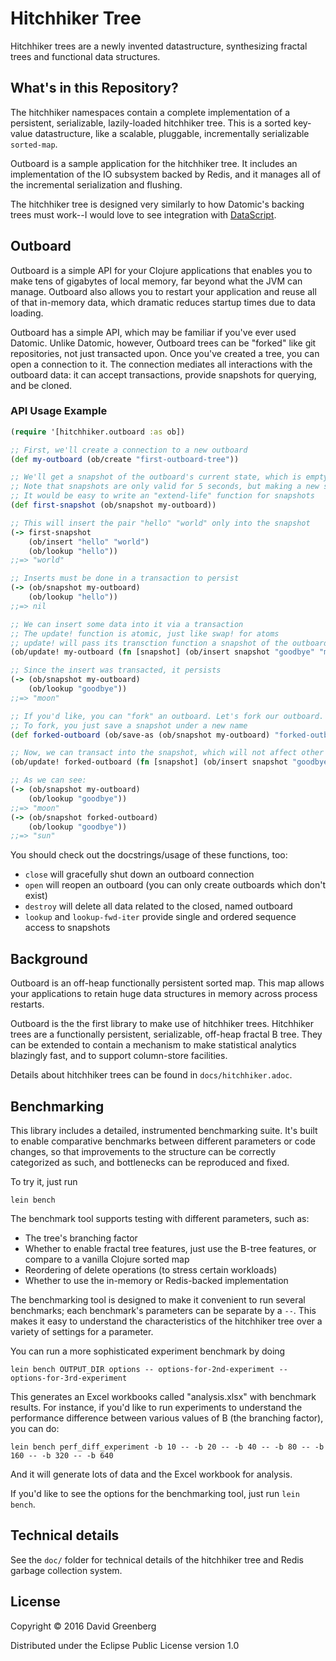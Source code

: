 # Hitchhiker Tree

Hitchhiker trees are a newly invented datastructure, synthesizing fractal trees and functional data structures.

## What's in this Repository?

The hitchhiker namespaces contain a complete implementation of a persistent, serializable, lazily-loaded hitchhiker tree.
This is a sorted key-value datastructure, like a scalable, pluggable, incrementally serializable `sorted-map`.

Outboard is a sample application for the hitchhiker tree.
It includes an implementation of the IO subsystem backed by Redis, and it manages all of the incremental serialization and flushing.

The hitchhiker tree is designed very similarly to how Datomic's backing trees must work--I would love to see integration with [DataScript](https://github.com/tonsky/datascript).

## Outboard

Outboard is a simple API for your Clojure applications that enables you to make tens of gigabytes of local memory, far beyond what the JVM can manage.
Outboard also allows you to restart your application and reuse all of that in-memory data, which dramatic reduces startup times due to data loading.

Outboard has a simple API, which may be familiar if you've ever used Datomic.
Unlike Datomic, however, Outboard trees can be "forked" like git repositories, not just transacted upon.
Once you've created a tree, you can open a connection to it.
The connection mediates all interactions with the outboard data:
it can accept transactions, provide snapshots for querying, and be cloned.

### API Usage Example

```clojure
(require '[hitchhiker.outboard :as ob])

;; First, we'll create a connection to a new outboard
(def my-outboard (ob/create "first-outboard-tree"))

;; We'll get a snapshot of the outboard's current state, which is empty for now
;; Note that snapshots are only valid for 5 seconds, but making a new snapshot is free
;; It would be easy to write an "extend-life" function for snapshots
(def first-snapshot (ob/snapshot my-outboard))

;; This will insert the pair "hello" "world" only into the snapshot
(-> first-snapshot
    (ob/insert "hello" "world")
    (ob/lookup "hello"))
;;=> "world"

;; Inserts must be done in a transaction to persist
(-> (ob/snapshot my-outboard)
    (ob/lookup "hello"))
;;=> nil

;; We can insert some data into it via a transaction
;; The update! function is atomic, just like swap! for atoms
;; update! will pass its transction function a snapshot of the outboard
(ob/update! my-outboard (fn [snapshot] (ob/insert snapshot "goodbye" "moon")))

;; Since the insert was transacted, it persists
(-> (ob/snapshot my-outboard)
    (ob/lookup "goodbye"))
;;=> "moon"

;; If you'd like, you can "fork" an outboard. Let's fork our outboard.
;; To fork, you just save a snapshot under a new name
(def forked-outboard (ob/save-as (ob/snapshot my-outboard) "forked-outboard"))

;; Now, we can transact into the snapshot, which will not affect other forks
(ob/update! forked-outboard (fn [snapshot] (ob/insert snapshot "goodbye" "sun")))

;; As we can see:
(-> (ob/snapshot my-outboard)
    (ob/lookup "goodbye"))
;;=> "moon"
(-> (ob/snapshot forked-outboard)
    (ob/lookup "goodbye"))
;;=> "sun"
```

You should check out the docstrings/usage of these functions, too:

- `close` will gracefully shut down an outboard connection
- `open` will reopen an outboard (you can only create outboards which don't exist)
- `destroy` will delete all data related to the closed, named outboard
- `lookup` and `lookup-fwd-iter` provide single and ordered sequence access to snapshots

## Background

Outboard is an off-heap functionally persistent sorted map.
This map allows your applications to retain huge data structures in memory across process restarts.

Outboard is the the first library to make use of hitchhiker trees.
Hitchhiker trees are a functionally persistent, serializable, off-heap fractal B tree.
They can be extended to contain a mechanism to make statistical analytics blazingly fast, and to support column-store facilities.

Details about hitchhiker trees can be found in `docs/hitchhiker.adoc`.

## Benchmarking

This library includes a detailed, instrumented benchmarking suite.
It's built to enable comparative benchmarks between different parameters or code changes, so that improvements to the structure can be correctly categorized as such, and bottlenecks can be reproduced and fixed.

To try it, just run

    lein bench

The benchmark tool supports testing with different parameters, such as:

- The tree's branching factor
- Whether to enable fractal tree features, just use the B-tree features, or compare to a vanilla Clojure sorted map
- Reordering of delete operations (to stress certain workloads)
- Whether to use the in-memory or Redis-backed implementation

The benchmarking tool is designed to make it convenient to run several benchmarks;
each benchmark's parameters can be separate by a `--`.
This makes it easy to understand the characteristics of the hitchhiker tree over a variety of settings for a parameter.

You can run a more sophisticated experiment benchmark by doing

    lein bench OUTPUT_DIR options -- options-for-2nd-experiment -- options-for-3rd-experiment

This generates an Excel workbooks called "analysis.xlsx" with benchmark results.
For instance, if you'd like to run experiments to understand the performance difference between various values of B (the branching factor), you can do:

    lein bench perf_diff_experiment -b 10 -- -b 20 -- -b 40 -- -b 80 -- -b 160 -- -b 320 -- -b 640

And it will generate lots of data and the Excel workbook for analysis.

If you'd like to see the options for the benchmarking tool, just run `lein bench`.

## Technical details

See the `doc/` folder for technical details of the hitchhiker tree and Redis garbage collection system.

## License

Copyright © 2016 David Greenberg

Distributed under the Eclipse Public License version 1.0
